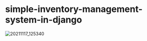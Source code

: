 # simple-inventory-management-system-in-django
![20211117_125340](https://user-images.githubusercontent.com/58425689/142151144-a2771b77-cd3f-49aa-a97c-8b33098a5fd3.gif)
